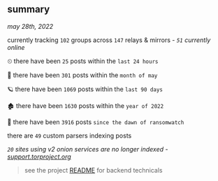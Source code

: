 
## summary
_may 28th, 2022_

currently tracking `102` groups across `147` relays & mirrors - _`51` currently online_

⏲ there have been `25` posts within the `last 24 hours`

🦈 there have been `301` posts within the `month of may`

🪐 there have been `1069` posts within the `last 90 days`

🏚 there have been `1630` posts within the `year of 2022`

🦕 there have been `3916` posts `since the dawn of ransomwatch`

there are `49` custom parsers indexing posts

_`20` sites using v2 onion services are no longer indexed - [support.torproject.org](https://support.torproject.org/onionservices/v2-deprecation/)_

> see the project [README](https://github.com/joshhighet/ransomwatch#ransomwatch--) for backend technicals
